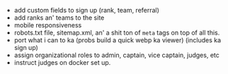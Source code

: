 - add custom fields to sign up (rank, team, referral)
- add ranks an' teams to the site
- mobile responsiveness
- robots.txt file, sitemap.xml, an' a shit ton of `meta` tags on top of all this.
- port what i can to ka (probs build a quick webp ka viewer) (includes ka sign up)
- assign organizational roles to admin, captain, vice captain, judges, etc
- instruct judges on docker set up.